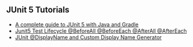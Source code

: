 ## JUnit 5 Tutorials

* [A complete guide to JUnit 5 with Java and Gradle](https://www.codingeek.com/tutorials/junit/a-complete-guide-to-junit-5-with-java-and-gradle/)
* [Junit5 Test Lifecycle @BeforeAll @BeforeEach @AfterAll @AfterEach](https://www.codingeek.com/tutorials/junit/junit5-test-lifecycle-beforeall-beforeeach-afterall-aftereach/)
* [JUnit @DisplayName and Custom Display Name Generator](https://www.codingeek.com/tutorials/junit/junit-displayname-and-custom-display-name-generator/)
